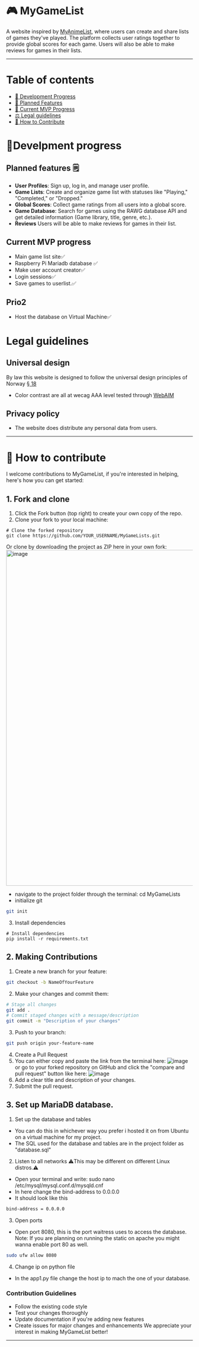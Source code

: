 # 🎮 MyGameList

A website inspired by [MyAnimeList](https://myanimelist.net), where users can create and share lists of games they've played. The platform collects user ratings together to provide global scores for each game. Users will also be able to make reviews for games in their lists.

---
# Table of contents 
- [📝 Development Progress](#-development-progress)
- [🧩 Planned Features](#planned-features-️)
- [🚧 Current MVP Progress](#current-mvp-progress)
- [⚖️ Legal guidelines](#Legal-guidelines)
- [🤝 How to Contribute](#privacy-policy)

# 📝Develpment progress 

## Planned features 🗒️

- **User Profiles**: Sign up, log in, and manage user profile.
- **Game Lists**: Create and organize game list with statuses like "Playing," "Completed," or "Dropped."
- **Global Scores**: Collect game ratings from all users into a global score.
- **Game Database**: Search for games using the RAWG database API and get detailed information (Game library, title, genre, etc.).
- **Reviews** Users will be able to make reviews for games in their list.


## Current MVP progress
- Main game list site✅
- Raspberry Pi Mariadb database ✅
- Make user account creator✅
- Login sessions✅
- Save games to userlist.✅
## Prio2
- Host the database on Virtual Machine✅
# Legal guidelines
## Universal design
By law this website is designed to follow the universal design principles of Norway [§ 18](https://lovdata.no/lov/2017-06-16-51/§18)
- Color contrast are all at wecag AAA level tested through [WebAIM](https://webaim.org/resources/contrastchecker/)

## Privacy policy
- The website does distribute any personal data from users.

---

# 🤝 How to contribute
I welcome contributions to MyGameList, if you're interested in helping, here's how you can get started:

## 1. Fork and clone
1. Click the Fork button (top right) to create your own copy of the repo.
2. Clone your fork to your local machine:
```
# Clone the forked repository
git clone https://github.com/YOUR_USERNAME/MyGameLists.git
```
Or clone by downloading the project as ZIP here in your own fork:<img width="904" alt="image" src="https://github.com/user-attachments/assets/582e567c-d52f-4688-a6f2-8328bf159226" />
- navigate to the project folder through the terminal: cd MyGameLists
- initialize git
```bash
git init
```

3. Install dependencies
```
# Install dependencies
pip install -r requirements.txt
```

## 2. Making Contributions
1. Create a new branch for your feature:
```bash
git checkout -b NameOfYourFeature
```

2. Make your changes and commit them:
```bash
# Stage all changes
git add .
# Commit staged changes with a message/description
git commit -m "Description of your changes"
```

3. Push to your branch:
```bash
git push origin your-feature-name
```

4. Create a Pull Request
1. You can either copy and paste the link from the terminal here:
![image](https://github.com/user-attachments/assets/83a370e1-e4ca-4068-9d90-5c386bb26f4a)
or go to your forked repository on GitHub and click the "compare and pull request" button like here:
![image](https://github.com/user-attachments/assets/e6d4ce3c-c674-4b05-b46c-46e7589e4362)
3. Add a clear title and description of your changes.
4. Submit the pull request.

## 3. Set up MariaDB database.
1. Set up the database and tables
- You can do this in whichever way you prefer i hosted it on from Ubuntu on a virtual machine for my project.
- The SQL used for the database and tables are in the project folder as "database.sql"

2. Listen to all networks 
⚠️This may be different on different Linux distros.⚠️
- Open your terminal and write: sudo nano /etc/mysql/mysql.conf.d/mysqld.cnf
- In here change the bind-address to 0.0.0.0
- It should look like this
```bash
bind-address = 0.0.0.0
```

3. Open ports
- Open port 8080, this is the port waitress uses to access the database.
Note: If you are planning on running the static on apache you might wanna enable port 80 as well.
```bash
sudo ufw allow 8080
```

4. Change ip on python file
- In the app1.py file change the host ip to mach the one of your database.

### Contribution Guidelines
- Follow the existing code style
- Test your changes thoroughly
- Update documentation if you're adding new features
- Create issues for major changes and enhancements
We appreciate your interest in making MyGameList better!

---
